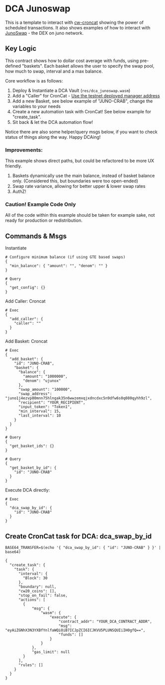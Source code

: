 # DCA Junoswap

This is a template to interact with [cw-croncat](https://github.com/CronCats/cw-croncat) showing the power of scheduled transactions.
It also shows examples of how to interact with [JunoSwap](https://www.junoswap.com/) - the DEX on juno network.

## Key Logic

This contract shows how to dollar cost average with funds, using pre-defined "baskets". Each basket allows the user to specify the swap pool, how much to swap, interval and a max balance.

Core workflow is as follows:

  1. Deploy & Instantiate a DCA Vault (`res/dca_junoswap.wasm`)
  2. Add a "Caller" for CronCat - [Use the testnet deployed manager address](https://docs.cron.cat/docs/deployed-contracts/#manager)
  3. Add a new Basket, see below example of "JUNO-CRAB", change the variables to your needs
  4. Create a new automation task with CronCat! See below example for "create_task".
  5. Sit back & let the DCA automation flow!

Notice there are also some helper/query msgs below, if you want to check status of things along the way. Happy DCAing!

### Improvements:

This example shows direct paths, but could be refactored to be more UX friendly. 

1. Baskets dynamically use the main balance, instead of basket balance only. (Considered this, but boundaries were too open-ended)
2. Swap rate variance, allowing for better upper & lower swap rates
3. AuthZ!

### Caution! Example Code Only

All of the code within this example should be taken for example sake, not ready for production or redistribution.

## Commands & Msgs

Instantiate

```
# Configure minimum balance (if using GTE based swaps)
{
  "min_balance": { "amount": "", "denom": "" }
}
```
```
# Query
{
  "get_config": {}
}
```

Add Caller: Croncat

```
# Exec
{
  "add_caller": {
    "caller": ""
  }
}
```

Add Basket: Croncat

```
# Exec
{
  "add_basket": {
    "id": "JUNO-CRAB",
    "basket": {
      "balance": {
        "amount": "1000000",
        "denom": "ujunox"
      },
      "swap_amount": "100000",
      "swap_address": "juno1j4ezvp80mnn75hlngak35n6wwzemxqjxdncdxc5n9dfw6s0q080qyhh9zl",
      "recipient": "YOUR_RECIPIENT",
      "input_token": "Token1",
      "min_interval": 15,
      "last_interval": 10
    }
  }
}
```

```
# Query
{
  "get_basket_ids": {}
}
```

```
# Query
{
  "get_basket_by_id": {
    "id": "JUNO-CRAB"
  }
}
```


Execute DCA directly:

```
# Exec
{
  "dca_swap_by_id": {
    "id": "JUNO-CRAB"
  }
}
```

## Create CronCat task for DCA: dca_swap_by_id

```
BASE64_TRANSFER=$(echo '{ "dca_swap_by_id": { "id": "JUNO-CRAB" } }' | base64)

{
  "create_task": {
    "task": {
      "interval": {
        "Block": 30
      },
      "boundary": null,
      "cw20_coins": [],
      "stop_on_fail": false,
      "actions": [
        {
            "msg": {
                "wasm": {
                    "execute": {
                        "contract_addr": "YOUR_DCA_CONTRACT_ADDR",
                        "msg": "eyAiZGNhX3N3YXBfYnlfaWQiOiB7ICJpZCI6ICJKVU5PLUNSQUIiIH0gfQ==",
                        "funds": []
                    }
                }
            },
            "gas_limit": null
        }
      ],
      "rules": []
    }
  }
}
```